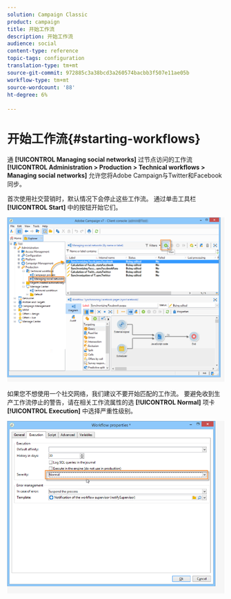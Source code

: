 ```yaml
---
solution: Campaign Classic
product: campaign
title: 开始工作流
description: 开始工作流
audience: social
content-type: reference
topic-tags: configuration
translation-type: tm+mt
source-git-commit: 972885c3a38bcd3a260574bacbb3f507e11ae05b
workflow-type: tm+mt
source-wordcount: '88'
ht-degree: 6%

---
```



# 开始工作流{#starting-workflows}

通 **[!UICONTROL Managing social networks]** 过节点访问的工作流 **[!UICONTROL Administration > Production > Technical workflows > Managing social networks]** 允许您将Adobe Campaign与Twitter和Facebook同步。

首次使用社交营销时，默认情况下会停止这些工作流。 通过单击工具栏 **[!UICONTROL Start]** 中的按钮开始它们。

![](assets/social_start_workflows.png)

如果您不想使用一个社交网络，我们建议不要开始匹配的工作流。 要避免收到生产工作流停止的警告，请在相关工作流属性的选 **[!UICONTROL Normal]** 项卡 **[!UICONTROL Execution]** 中选择严重性级别。

![](assets/social_start_workflows2.png)


